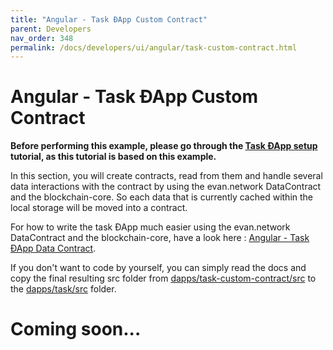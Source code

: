 ```yaml
---
title: "Angular - Task ƉApp Custom Contract"
parent: Developers
nav_order: 348
permalink: /docs/developers/ui/angular/task-custom-contract.html
---
```


# Angular - Task ƉApp Custom Contract
**Before performing this example, please go through the [Task ƉApp setup](/docs/developers/ui/angular/task.html) tutorial, as this tutorial is based on this example.**

In this section, you will create contracts, read from them and handle several data interactions with the contract by using the evan.network DataContract and the blockchain-core. So each data that is currently cached within the local storage will be moved into a contract.

For how to write the task ƉApp much easier using the evan.network DataContract and the blockchain-core, have a look here : [Angular - Task ƉApp Data Contract](/docs/developers/ui/angular/task.html-custom).

If you don't want to code by yourself, you can simply read the docs and copy the final resulting src folder from [dapps/task-custom-contract/src](https://github.com/evannetwork/dapps-tutorial-angular/tree/master/dapps/task-data-contract) to the [dapps/task/src](https://github.com/evannetwork/dapps-tutorial-angular/tree/master/dapps/task) folder.

# Coming soon...
